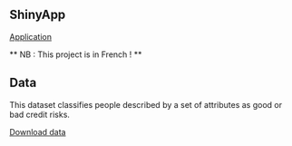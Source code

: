 ## ShinyApp

<a href = "https://sayfchagtmi.shinyapps.io/ProjetML/" 
target="_blank"><i class="far fa-chart-bar"></i> Application </a>

** NB : This project is in French ! **

## Data 

This dataset classifies people described by a set of attributes as good 
or bad credit risks.

<a href = "" target="_blank" > <i class="fas fa-download"></i> Download 
data</a>

